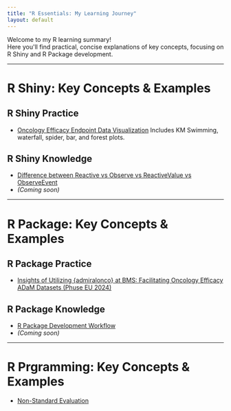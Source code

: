 ```yaml
---
title: "R Essentials: My Learning Journey"
layout: default
---
```


Welcome to my R learning summary!  
Here you'll find practical, concise explanations of key concepts, focusing on R Shiny and R Package development.

---

# R Shiny: Key Concepts & Examples
## R Shiny Practice
- [Oncology Efficacy Endpoint Data Visualization](https://yatte-pharmr.shinyapps.io/phamarploting/)
  Includes KM Swimming, waterfall, spider, bar, and forest plots.

## R Shiny Knowledge
- [Difference between Reactive vs Observe vs ReactiveValue vs ObserveEvent](./Rshiny/Reactive-vs-Observe-vs-ReactiveValues-vs-ObserveEvent/)  
- *(Coming soon)*

---

# R Package: Key Concepts & Examples

## R Package Practice
- [Insights of Utilizing {admiralonco} at BMS: Facilitating Oncology Efficacy ADaM Datasets (Phuse EU 2024)](chrome-extension://blegnhaaimfcklgddeegngmanbnfopog/https://phuse.s3.eu-central-1.amazonaws.com/Archive/2024/Connect/EU/Strasbourg/PAP_SM05.pdf)

## R Package Knowledge
- [R Package Development Workflow](./Rpackage/Development_Workflow_Rpackage/)  
- *(Coming soon)*

---

# R Prgramming: Key Concepts & Examples
- [Non-Standard Evaluation](./REssentials/Rprogramming/Non-Standard-Evaluation/) 
